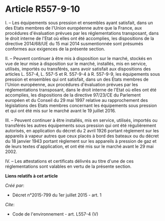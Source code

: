 # Article R557-9-10

I. – Les équipements sous pression et ensembles ayant satisfait, dans un des Etats membres de l'Union européenne autre que la
France, aux procédures d'évaluation prévues par les réglementations transposant, dans le droit interne de l'Etat où elles ont
été accomplies, les dispositions de la directive 2014/68/UE du 15 mai 2014 susmentionnée sont présumés conformes aux
exigences de la présente section.

II. – Peuvent continuer à être mis à disposition sur le marché, stockés en vue de leur mise à disposition sur le marché,
installés, mis en service, utilisés, importés ou transférés, sans avoir satisfait aux dispositions des articles L. 557-4, L.
557-5 et R. 557-9-4 à R. 557-9-9, les équipements sous pression et ensembles qui ont satisfait, dans un des Etats membres de
l'Union européenne, aux procédures d'évaluation prévues par les réglementations transposant, dans le droit interne de l'Etat
où elles ont été accomplies, les dispositions de la directive 97/23/CE du Parlement européen et du Conseil du 29 mai 1997
relative au rapprochement des législations des Etats membres concernant les équipements sous pression et qui ont été mis sur
le marché avant le 19 juillet 2016.

III. – Peuvent continuer à être installés, mis en service, utilisés, importés ou transférés les autres équipements sous
pression qui ont été régulièrement autorisés, en application du décret du 2 avril 1926 portant règlement sur les appareils à
vapeur autres que ceux placés à bord des bateaux ou du décret du 18 janvier 1943 portant règlement sur les appareils à
pression de gaz et de leurs textes d'application, et ont été mis sur le marché avant le 29 mai 2002.

IV. – Les attestations et certificats délivrés au titre d'une de ces réglementations sont valables en vertu de la présente
section.

**Liens relatifs à cet article**

_Créé par_:

  - Décret n°2015-799 du 1er juillet 2015 - art. 1

_Cite_:

  - Code de l'environnement - art. L557-4 (V)
